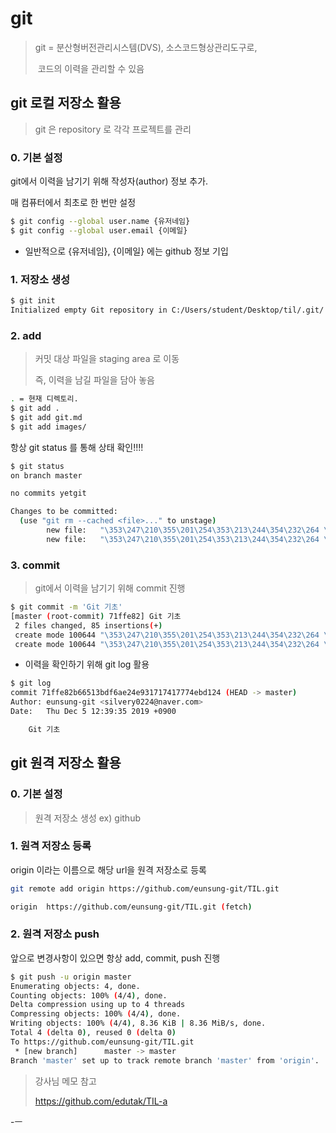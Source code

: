 # git

> git = 분산형버전관리시스템(DVS), 소스코드형상관리도구로, 
>
> ​         코드의 이력을 관리할 수 있음

## git 로컬 저장소 활용

> git 은 repository 로 각각 프로젝트를 관리

### 0. 기본 설정

git에서 이력을 남기기 위해 작성자(author) 정보 추가. 

매 컴퓨터에서 최초로 한 번만 설정

```bash
$ git config --global user.name {유저네임}
$ git config --global user.email {이메일}
```

* 일반적으로 {유저네임}, {이메일} 에는 github 정보 기입

### 1. 저장소 생성

```bash
$ git init
Initialized empty Git repository in C:/Users/student/Desktop/til/.git/

```

### 2. add

> 커밋 대상 파일을 staging area 로 이동
>
> 즉, 이력을 남길 파일을 담아 놓음

```bash
. = 현재 디렉토리.
$ git add .
$ git add git.md
$ git add images/

```

항상 git status 를 통해 상태 확인!!!!

```bash
$ git status
on branch master
```

```bash
no commits yetgit
```

```bash
Changes to be committed:
  (use "git rm --cached <file>..." to unstage)
        new file:   "\353\247\210\355\201\254\353\213\244\354\232\264 \354\235\264\353\257\270\354\247\200.jpg"
        new file:   "\353\247\210\355\201\254\353\213\244\354\232\264 \355\231\234\354\232\251\353\262\225 \355\203\200\354\235\264\355\217\254\353\235\274.md"

```

### 3. commit

> git에서 이력을 남기기 위해 commit 진행

```bash
$ git commit -m 'Git 기초'
[master (root-commit) 71ffe82] Git 기초
 2 files changed, 85 insertions(+)
 create mode 100644 "\353\247\210\355\201\254\353\213\244\354\232\264 \354\235\264\353\257\270\354\247\200.jpg"
 create mode 100644 "\353\247\210\355\201\254\353\213\244\354\232\264 \355\231\234\354\232\251\353\262\225 \355\203\200\354\235\264\355\217\254\353\235\274.md"

```

* 이력을 확인하기 위해 git log 활용

```bash
$ git log
commit 71ffe82b66513bdf6ae24e931717417774ebd124 (HEAD -> master)
Author: eunsung-git <silvery0224@naver.com>
Date:   Thu Dec 5 12:39:35 2019 +0900

    Git 기초

```

## git 원격 저장소 활용

### 0. 기본 설정

> 원격 저장소 생성  ex) github

### 1. 원격 저장소 등록

origin 이라는 이름으로 해당 url을 원격 저장소로 등록

```bash
git remote add origin https://github.com/eunsung-git/TIL.git
```

```bash
origin  https://github.com/eunsung-git/TIL.git (fetch)
```

### 2. 원격 저장소 push

앞으로 변경사항이 있으면 항상 add, commit, push 진행

```bash
$ git push -u origin master
Enumerating objects: 4, done.
Counting objects: 100% (4/4), done.
Delta compression using up to 4 threads
Compressing objects: 100% (4/4), done.
Writing objects: 100% (4/4), 8.36 KiB | 8.36 MiB/s, done.
Total 4 (delta 0), reused 0 (delta 0)
To https://github.com/eunsung-git/TIL.git
 * [new branch]      master -> master
Branch 'master' set up to track remote branch 'master' from 'origin'.
```

> 강사님 메모 참고
>
> https://github.com/edutak/TIL-a



-ㅡ